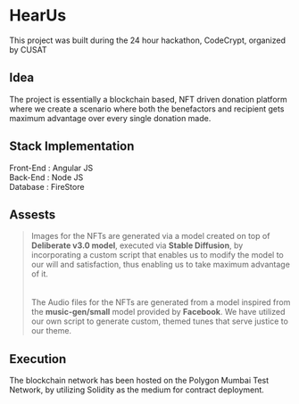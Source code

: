 # HearUs

This project was built during the 24 hour hackathon, CodeCrypt, organized by CUSAT

## Idea

The project is essentially a blockchain based, NFT driven donation platform where we create a scenario where both the benefactors and recipient gets maximum advantage over every single donation made.

## Stack Implementation

Front-End  : Angular JS <br />
Back-End   : Node JS <br />
Database   : FireStore <br />

## Assests

> Images for the NFTs are generated via a model created on top of **Deliberate v3.0 model**, executed via **Stable Diffusion**, by incorporating a custom script that enables us to modify the model to our will and satisfaction, thus enabling us to take maximum advantage of it. <br /><br /><br />
> The Audio files for the NFTs are generated from a model inspired from the **music-gen/small** model provided by **Facebook**. We have utilized our own script to generate custom, themed tunes that serve justice to our theme.

## Execution 

The blockchain network has been hosted on the Polygon Mumbai Test Network, by utilizing Solidity as the medium for contract deployment.

